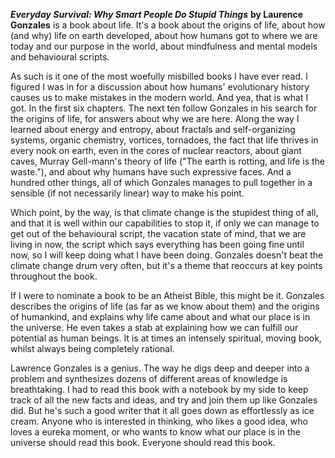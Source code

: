 <!--
.. title: Best Book Of 2009 (so far)
.. date: 2009-01-28 14:46:43
.. author: Amy Brown
-->

***Everyday Survival: Why Smart People Do Stupid Things*** __by 
Laurence Gonzales__ is a book about life.
It's a book about the origins of life, about how (and why) life
on earth developed, about how humans got to where we are today
and our purpose in the world, about mindfulness and mental
models and behavioural scripts.  

As such is it one of the most woefully misbilled books I have 
ever read.  I figured I was in for a discussion about how
humans' evolutionary history causes us to make mistakes in
the modern world.  And yea, that is what I got.  In the first
six chapters.  The next ten follow Gonzales in his search for
the origins of life, for answers about why we are here.  Along
the way I learned about energy and entropy, about fractals and
self-organizing systems, organic chemistry, vortices, tornadoes, 
the fact that life thrives in every nook on earth, even in the cores
of nuclear reactors, about giant caves, Murray Gell-mann's theory of
life ("The earth is rotting, and life is the waste."), and 
about why humans have such expressive faces.  And a hundred
other things, all of which Gonzales manages to pull together
in a sensible (if not necessarily linear) way to make his point.

Which point, by the way, is that climate change is the stupidest
thing of all, and that it is well within our capabilities to stop it,
if only we can manage to get out of the behavioural script,
the vacation state of mind, that we are living in now, the
script which says everything has been going fine until now,
so I will keep doing what I have been doing.  Gonzales doesn't
beat the climate change drum very often, but it's a theme that
reoccurs at key points throughout the book.

If I were to nominate a book to be an Atheist Bible, this might
be it.  Gonzales describes the origins of life (as far as we know
about them) and the origins of humankind, and explains why
life came about and what our place is in the universe.  He 
even takes a stab at explaining how we can fulfill our 
potential as human beings.  It is at times an intensely 
spiritual, moving book, whilst always being completely rational.

Lawrence Gonzales is a genius.  The way he digs deep and
deeper into a problem and synthesizes dozens of different 
areas of knowledge is breathtaking.  I had to read this book
with a notebook by my side to keep track of all the new
facts and ideas, and try and join them up like Gonzales did.
But he's such a good writer that it all goes down as effortlessly
as ice cream.    Anyone who is interested in thinking,
who likes a good idea, who loves a eureka moment, or who
wants to know what our place is in the universe should read
this book.  Everyone should read this book.

